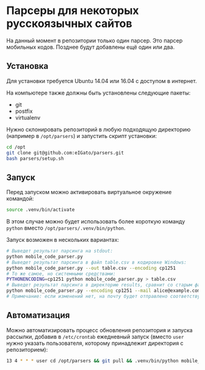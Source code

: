 # Парсеры для некоторых русскоязычных сайтов
На данный момент в репозитории только один парсер. Это парсер мобильных кодов. Позднее будут добавлены ещё один или два.
## Установка
Для установки требуется Ubuntu 14.04 или 16.04 с доступом в интернет.

На компьютере также должны быть установлены следующие пакеты:
* git
* postfix
* virtualenv

Нужно склонировать репозиторий в любую подходящую директорию (например в `/opt/parsers`) и запустить скрипт установки:
```bash
cd /opt
git clone git@github.com:eIGato/parsers.git
bash parsers/setup.sh
```
## Запуск
Перед запуском можно активировать виртуальное окружение командой:
```bash
source .venv/bin/activate
```
В этом случае можно будет использовать более короткую команду `python` вместо `/opt/parsers/.venv/bin/python`.

Запуск возможен в нескольких вариантах:
```bash
# Выведет результат парсинга на stdout:
python mobile_code_parser.py
# Выведет результат парсинга в файл table.csv в кодировке Windows:
python mobile_code_parser.py --out table.csv --encoding cp1251
# То же самое, но системными средствами:
PYTHONENCODING=cp1251 python mobile_code_parser.py > table.csv
# Выведет результат парсинга в директорию results, сравнит со старым файлом, и в случае изменений отправит по почте двум получателям:
python mobile_code_parser.py --encoding cp1251 --mail alice@example.com --mail bob@example.com
# Примечание: если изменений нет, на почту будет отправлено соответствующее уведомление.
```
## Автоматизация
Можно автоматизировать процесс обновления репозитория и запуска рассылки, добавив в `/etc/crontab` ежедневный запуск (вместо `user` нужно указать пользователя, которому принадлежит директория с репозиторием):
```bash
13 4 * * * user cd /opt/parsers && git pull && .venv/bin/python mobile_code_parser.py --encoding cp1251 --mail alice@example.com
```
